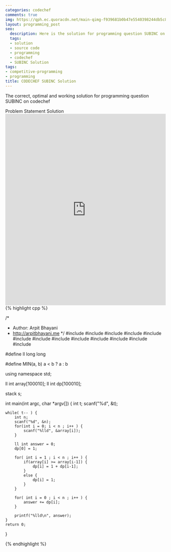 ```yaml
---
categories: codechef
comments: true
img: https://qph.ec.quoracdn.net/main-qimg-f939681b0b47e5540398244db5c8966f?convert_to_webp=true
layout: programming_post
seo:
  description: Here is the solution for programming question SUBINC on codechef
  tags:
  - solution
  - source code
  - programming
  - codechef
  - SUBINC Solution
tags:
- competitive-programming
- programming
title: CODECHEF SUBINC Solution
---
```

The correct, optimal and working solution for programming question SUBINC on codechef

<div class="ui secondary pointing large menu">
  <a class="grey item" data-tab="problem-statement">
    Problem Statement
  </a>
  <a class="active item grey" data-tab="solution">
    Solution
  </a>
</div>
<div class="ui bottom attached tab" data-tab="problem-statement">
    <iframe src="https://www.codechef.com/problems/SUBINC" width="100%" height="600px" style="overflow: scroll; border: none;"></iframe>
</div>
<div class="ui bottom attached active tab" data-tab="solution">
{% highlight cpp %}

/*
 *  Author: Arpit Bhayani
 *  http://arpitbhayani.me
 */
#include <cmath>
#include <cstdio>
#include <cstdlib>
#include <climits>
#include <deque>
#include <iostream>
#include <list>
#include <limits>
#include <map>
#include <queue>
#include <set>
#include <stack>
#include <vector>

#define ll long long

#define MIN(a, b) a < b ? a : b

using namespace std;

ll int array[100010];
ll int dp[100010];

stack<ll int> s;

int main(int argc, char *argv[]) {
    int t;
    scanf("%d", &t);

    while( t-- ) {
        int n;
        scanf("%d", &n);
        for(int i = 0; i < n ; i++ ) {
            scanf("%lld", &array[i]);
        }

        ll int answer = 0;
        dp[0] = 1;

        for( int i = 1 ; i < n ; i++ ) {
            if(array[i] >= array[i-1]) {
                dp[i] = 1 + dp[i-1];
            }
            else {
                dp[i] = 1;
            }
        }

        for( int i = 0 ; i < n ; i++ ) {
            answer += dp[i];
        }

        printf("%lld\n", answer);
    }
    return 0;
}


{% endhighlight %}
</div>
